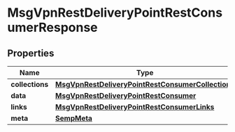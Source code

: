 
# MsgVpnRestDeliveryPointRestConsumerResponse

## Properties
Name | Type | Description | Notes
------------ | ------------- | ------------- | -------------
**collections** | [**MsgVpnRestDeliveryPointRestConsumerCollections**](MsgVpnRestDeliveryPointRestConsumerCollections.md) |  |  [optional]
**data** | [**MsgVpnRestDeliveryPointRestConsumer**](MsgVpnRestDeliveryPointRestConsumer.md) |  |  [optional]
**links** | [**MsgVpnRestDeliveryPointRestConsumerLinks**](MsgVpnRestDeliveryPointRestConsumerLinks.md) |  |  [optional]
**meta** | [**SempMeta**](SempMeta.md) |  | 



